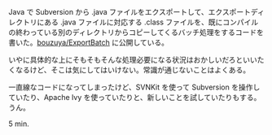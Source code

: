 Java で Subversion から .java ファイルをエクスポートして、エクスポートディレクトリにある .java ファイルに対応する .class ファイルを、既にコンパイルの終わっている別のディレクトリからコピーしてくるバッチ処理をするコードを書いた。[bouzuya/ExportBatch][bouzuya/ExportBatch] に公開している。

いやに具体的な上にそもそもそんな処理必要になる状況はおかしいだろといいたくなるけど、そこは気にしてはいけない。常識が通じないことはよくある。

一直線なコードになってしまったけど、SVNKit を使って Subversion を操作していたり、Apache Ivy を使っていたりと、新しいことを試していたりもする。うん。

5 min.

[bouzuya/ExportBatch]: https://github.com/bouzuya/ExportBatch

